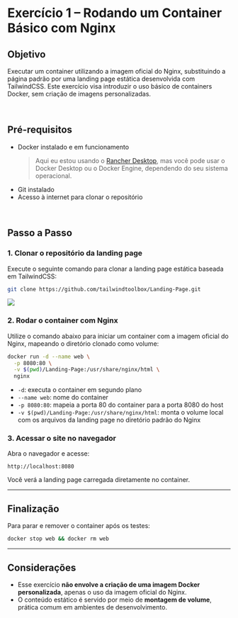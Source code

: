 # Exercício 1 – Rodando um Container Básico com Nginx

## Objetivo

Executar um container utilizando a imagem oficial do Nginx, substituindo a página padrão por uma landing page estática desenvolvida com TailwindCSS. Este exercício visa introduzir o uso básico de containers Docker, sem criação de imagens personalizadas.

<br>

## Pré-requisitos

- Docker instalado e em funcionamento
  > Aqui eu estou usando o [Rancher Desktop](https://rancherdesktop.io/), mas você pode usar o Docker Desktop ou o Docker Engine, dependendo do seu sistema operacional.
- Git instalado
- Acesso à internet para clonar o repositório

<br>

## Passo a Passo

### 1. Clonar o repositório da landing page

Execute o seguinte comando para clonar a landing page estática baseada em TailwindCSS:

```bash
git clone https://github.com/tailwindtoolbox/Landing-Page.git
```
<img src="https://github.com/vinicius-emanuelds/docker/blob/71889ed67e91b8d7b6f1f88bff1ca24b8d23b7a3/assets/to_README/01%20-%20CLONE.png">

### 2. Rodar o container com Nginx

Utilize o comando abaixo para iniciar um container com a imagem oficial do Nginx, mapeando o diretório clonado como volume:

```bash
docker run -d --name web \
  -p 8080:80 \
  -v $(pwd)/Landing-Page:/usr/share/nginx/html \
  nginx
```

- `-d`: executa o container em segundo plano
- `--name web`: nome do container
- `-p 8080:80`: mapeia a porta 80 do container para a porta 8080 do host
- `-v $(pwd)/Landing-Page:/usr/share/nginx/html`: monta o volume local com os arquivos da landing page no diretório padrão do Nginx

### 3. Acessar o site no navegador

Abra o navegador e acesse:

```
http://localhost:8080
```

Você verá a landing page carregada diretamente no container.

---

## Finalização

Para parar e remover o container após os testes:

```bash
docker stop web && docker rm web
```

---

## Considerações

- Esse exercício **não envolve a criação de uma imagem Docker personalizada**, apenas o uso da imagem oficial do Nginx.
- O conteúdo estático é servido por meio de **montagem de volume**, prática comum em ambientes de desenvolvimento.

```
